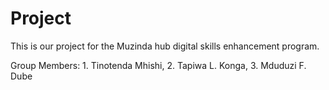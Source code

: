 # Project
This is our project for the Muzinda hub digital skills enhancement program.

Group Members: 
        1. Tinotenda Mhishi,
        2. Tapiwa L. Konga,
        3.  Mduduzi F. Dube